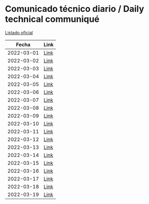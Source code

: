 # Comunicado técnico diario / Daily technical communiqué

[Listado oficial](https://www.gob.mx/salud/documentos/coronavirus-covid19-comunicados-tecnicos-diarios-marzo-2022)

| Fecha               | Link        |
| ------------------- | ----------  |
| 2022-03-01 | [Link](https://www.gob.mx/salud/prensa/comunicado-tecnico-diario-covid-19-295687) |
| 2022-03-02 | [Link](https://www.gob.mx/salud/prensa/comunicado-tecnico-diario-covid-19-295827) |
| 2022-03-03 | [Link](https://www.gob.mx/salud/prensa/comunicado-tecnico-diario-covid-19-295833) |
| 2022-03-04 | [Link](https://www.gob.mx/salud/prensa/comunicado-tecnico-diario-covid-19-295838) |
| 2022-03-05 | [Link](https://www.gob.mx/salud/prensa/comunicado-tecnico-diario-covid-19-295835) |
| 2022-03-06 | [Link](https://www.gob.mx/salud/prensa/comunicado-tecnico-diario-covid-19-295844) |
| 2022-03-07 | [Link](https://www.gob.mx/salud/prensa/comunicado-tecnico-diario-covid-19-296190) |
| 2022-03-08 | [Link](https://www.gob.mx/salud/prensa/comunicado-tecnico-diario-covid-19-296192) |
| 2022-03-09 | [Link](https://www.gob.mx/salud/prensa/comunicado-tecnico-diario-covid-19-296193) |
| 2022-03-10 | [Link](https://www.gob.mx/salud/prensa/comunicado-tecnico-diario-covid-19-296195) |
| 2022-03-11 | [Link](https://www.gob.mx/salud/prensa/comunicado-tecnico-diario-covid-19-296196) |
| 2022-03-12 | [Link](https://www.gob.mx/salud/prensa/comunicado-tecnico-diario-covid-19-296197) |
| 2022-03-13 | [Link](https://www.gob.mx/salud/prensa/comunicado-tecnico-diario-covid-19-296198) |
| 2022-03-14 | [Link](https://www.gob.mx/salud/prensa/comunicado-tecnico-diario-covid-19-296813) |
| 2022-03-15 | [Link](https://www.gob.mx/salud/prensa/comunicado-tecnico-diario-covid-19-296816) |
| 2022-03-16 | [Link](https://www.gob.mx/salud/prensa/comunicado-tecnico-diario-covid-19-296822) |
| 2022-03-17 | [Link](https://www.gob.mx/salud/prensa/comunicado-tecnico-diario-covid-19-296831) |
| 2022-03-18 | [Link](https://www.gob.mx/salud/prensa/comunicado-tecnico-diario-covid-19-296870) |
| 2022-03-19 | [Link](https://www.gob.mx/salud/prensa/comunicado-tecnico-diario-covid-19-296875) |
